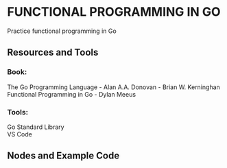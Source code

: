 # FUNCTIONAL PROGRAMMING IN GO

Practice functional programming in Go

## Resources and Tools  

### Book:  
The Go Programming Language - Alan A.A. Donovan - Brian W. Kerninghan  
Functional Programming in Go - Dylan Meeus

### Tools:  
Go Standard Library  
VS Code 


## Nodes and Example Code

